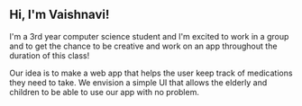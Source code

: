## Hi, I'm Vaishnavi!

I'm a 3rd year computer science student and I'm excited to work in a group and to get the chance to be creative and work on an app throughout the duration of this class!

Our idea is to make a web app that helps the user keep track of medications they need to take. We envision a simple UI that allows the elderly and children to be able to use our app with no problem. 

